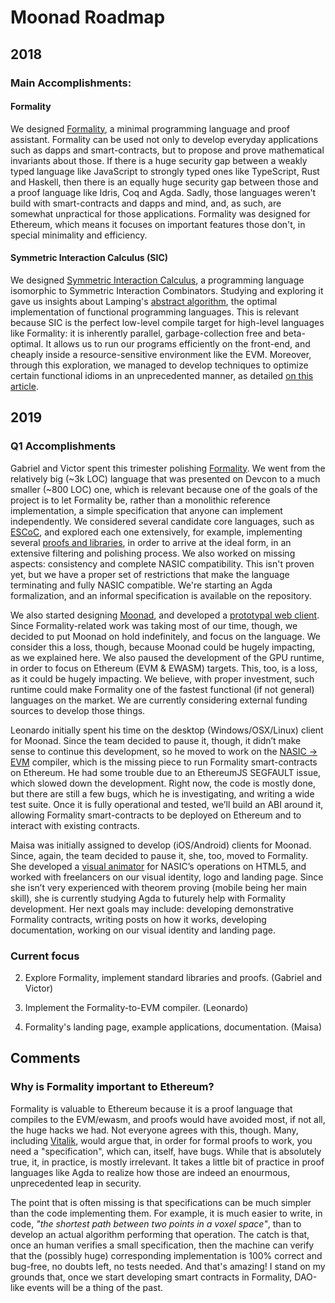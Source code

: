 # Moonad Roadmap

## 2018

### Main Accomplishments:

#### Formality

We designed [Formality](https://github.com/moonad/formality), a minimal programming language and proof assistant. Formality can be used not only to develop everyday applications such as dapps and smart-contracts, but to propose and prove mathematical invariants about those. If there is a huge security gap between a weakly typed language like JavaScript to strongly typed ones like TypeScript, Rust and Haskell, then there is an equally huge security gap between those and a proof language like Idris, Coq and Agda. Sadly, those languages weren't build with smart-contracts and dapps and mind, and, as such, are somewhat unpractical for those applications. Formality was designed for Ethereum, which means it focuses on important features those don't, in special minimality and efficiency.

#### Symmetric Interaction Calculus (SIC)

We designed [Symmetric Interaction Calculus](https://github.com/maiavictor/symmetric-interaction-calculus), a programming language isomorphic to Symmetric Interaction Combinators. Studying and exploring it gave us insights about Lamping's [abstract algorithm](https://github.com/maiavictor/abstract-algorithm), the optimal implementation of functional programming languages. This is relevant because SIC is the perfect low-level compile target for high-level languages like Formality: it is inherently parallel, garbage-collection free and beta-optimal. It allows us to run our programs efficiently on the front-end, and cheaply inside a resource-sensitive environment like the EVM. Moreover, through this exploration, we managed to develop techniques to optimize certain functional idioms in an unprecedented manner, as detailed [on this article](https://medium.com/@maiavictor/solving-the-mystery-behind-abstract-algorithms-magical-optimizations-144225164b07).

## 2019

### Q1 Accomplishments

Gabriel and Victor spent this trimester polishing [Formality](https://github.com/MaiaVictor/Formality). We went from the relatively big (~3k LOC) language that was presented on Devcon to a much smaller (~800 LOC) one, which is relevant because one of the goals of the project is to let Formality be, rather than a monolithic reference implementation, a simple specification that anyone can implement independently. We considered several candidate core languages, such as [ESCoC](https://github.com/MaiaVictor/ESCoC), and explored each one extensively, for example, implementing several [proofs and libraries](https://github.com/moonad/formality-stdlib), in order to arrive at the ideal form, in an extensive filtering and polishing process. We also worked on missing aspects: consistency and complete NASIC compatibility. This isn't proven yet, but we have a proper set of restrictions that make the language terminating and fully NASIC compatible. We're starting an Agda formalization, and an informal specification is available on the repository.

We also started designing [Moonad](https://github.com/moonad/moonad), and developed a [prototypal web client](https://moonad.org/). Since Formality-related work was taking most of our time, though, we decided to put Moonad on hold indefinitely, and focus on the language. We consider this a loss, though, because Moonad could be hugely impacting, as we explained here. We also paused the development of the GPU runtime, in order to focus on Ethereum (EVM & EWASM) targets. This, too, is a loss, as it could be hugely impacting. We believe, with proper investment, such runtime could make Formality one of the fastest functional (if not general) languages on the market. We are currently considering external funding sources to develop those things.

Leonardo initially spent his time on the desktop (Windows/OSX/Linux) client for Moonad. Since the team decided to pause it, though, it didn’t make sense to continue this development, so he moved to work on the [NASIC → EVM](https://github.com/moonad/Nasic-to-EVM) compiler, which is the missing piece to run Formality smart-contracts on Ethereum. He had some trouble due to an EthereumJS SEGFAULT issue, which slowed down the development. Right now, the code is mostly done, but there are still a few bugs, which he is investigating, and writing a wide test suite. Once it is fully operational and tested, we’ll build an ABI around it, allowing Formality smart-contracts to be deployed on Ethereum and to interact with existing contracts.

Maisa was initially assigned to develop (iOS/Android) clients for Moonad. Since, again, the team decided to pause it, she, too, moved to Formality. She developed a [visual animator](https://github.com/moonad/Nasic-Render) for NASIC’s operations on HTML5, and worked with freelancers on our visual identity, logo and landing page. Since she isn’t very experienced with theorem proving (mobile being her main skill), she is currently studying Agda to futurely help with Formality development. Her next goals may include: developing demonstrative Formality contracts, writing posts on how it works, developing documentation, working on our visual identity and landing page.

### Current focus

2. Explore Formality, implement standard libraries and proofs. (Gabriel and Victor)

3. Implement the Formality-to-EVM compiler. (Leonardo)

4. Formality's landing page, example applications, documentation. (Maisa)

## Comments

### Why is Formality important to Ethereum?

Formality is valuable to Ethereum because it is a proof language that compiles to the EVM/ewasm, and proofs would have avoided most, if not all, the huge hacks we had. Not everyone agrees with this, though. Many, including [Vitalik](https://www.reddit.com/r/ethereum/comments/7bdm1g/so_can_we_again_have_a_talk_about_formal/dphq7qe/), would argue that, in order for formal proofs to work, you need a "specification", which can, itself, have bugs. While that is absolutely true, it, in practice, is mostly irrelevant. It takes a little bit of practice in proof languages like Agda to realize how those are indeed an enourmous, unprecedented leap in security.

The point that is often missing is that specifications can be much simpler than the code implementing them. For example, it is much easier to write, in code, *"the shortest path between two points in a voxel space"*, than to develop an actual algorithm performing that operation. The catch is that, once an human verifies a small specification, then the machine can verify that the (possibly huge) corresponding implementation is 100% correct and bug-free, no doubts left, no tests needed. And that's amazing! I stand on my grounds that, once we start developing smart contracts in Formality, DAO-like events will be a thing of the past.
